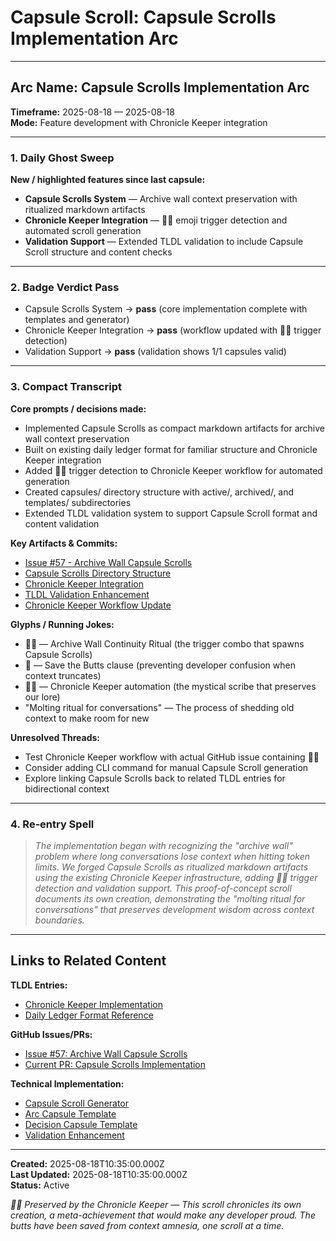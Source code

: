 # Capsule Scroll: Capsule Scrolls Implementation Arc

---

## **Arc Name:** Capsule Scrolls Implementation Arc
**Timeframe:** 2025-08-18 — 2025-08-18  
**Mode:** Feature development with Chronicle Keeper integration

---

### **1. Daily Ghost Sweep**
**New / highlighted features since last capsule:**
- **Capsule Scrolls System** — Archive wall context preservation with ritualized markdown artifacts
- **Chronicle Keeper Integration** — 🧠📜 emoji trigger detection and automated scroll generation  
- **Validation Support** — Extended TLDL validation to include Capsule Scroll structure and content checks

---

### **2. Badge Verdict Pass**  
- Capsule Scrolls System → **pass** (core implementation complete with templates and generator)
- Chronicle Keeper Integration → **pass** (workflow updated with 🧠📜 trigger detection)
- Validation Support → **pass** (validation shows 1/1 capsules valid)

---

### **3. Compact Transcript**
**Core prompts / decisions made:**
- Implemented Capsule Scrolls as compact markdown artifacts for archive wall context preservation
- Built on existing daily ledger format for familiar structure and Chronicle Keeper integration
- Added 🧠📜 trigger detection to Chronicle Keeper workflow for automated generation
- Created capsules/ directory structure with active/, archived/, and templates/ subdirectories
- Extended TLDL validation system to support Capsule Scroll format and content validation

**Key Artifacts & Commits:**
- [Issue #57 - Archive Wall Capsule Scrolls](https://github.com/jmeyer1980/living-dev-agent/issues/57)
- [Capsule Scrolls Directory Structure](../README.md)
- [Chronicle Keeper Integration](../scripts/chronicle-keeper/capsule-scroll-generator.js)
- [TLDL Validation Enhancement](../src/SymbolicLinter/validate_docs.py)
- [Chronicle Keeper Workflow Update](../.github/workflows/chronicle-keeper.yml)

**Glyphs / Running Jokes:**  
- 🧠📜 — Archive Wall Continuity Ritual (the trigger combo that spawns Capsule Scrolls)
- 🍑 — Save the Butts clause (preventing developer confusion when context truncates)
- 🧙‍♂️ — Chronicle Keeper automation (the mystical scribe that preserves our lore)
- "Molting ritual for conversations" — The process of shedding old context to make room for new

**Unresolved Threads:**  
- Test Chronicle Keeper workflow with actual GitHub issue containing 🧠📜
- Consider adding CLI command for manual Capsule Scroll generation
- Explore linking Capsule Scrolls back to related TLDL entries for bidirectional context

---

### **4. Re‑entry Spell**  
> *The implementation began with recognizing the "archive wall" problem where long conversations lose context when hitting token limits. We forged Capsule Scrolls as ritualized markdown artifacts using the existing Chronicle Keeper infrastructure, adding 🧠📜 trigger detection and validation support. This proof-of-concept scroll documents its own creation, demonstrating the "molting ritual for conversations" that preserves development wisdom across context boundaries.*

---

## Links to Related Content

**TLDL Entries:**
- [Chronicle Keeper Implementation](../../TLDL/entries/TLDL-2025-08-07-ChronicleKeeperImplementation.md)
- [Daily Ledger Format Reference](../../docs/daily-ledger/2025-08-18.md)

**GitHub Issues/PRs:**
- [Issue #57: Archive Wall Capsule Scrolls](https://github.com/jmeyer1980/living-dev-agent/issues/57)
- [Current PR: Capsule Scrolls Implementation](#)

**Technical Implementation:**
- [Capsule Scroll Generator](../scripts/chronicle-keeper/capsule-scroll-generator.js)
- [Arc Capsule Template](../templates/arc-capsule.md)
- [Decision Capsule Template](../templates/decision-capsule.md)
- [Validation Enhancement](../src/SymbolicLinter/validate_docs.py)

---

**Created:** 2025-08-18T10:35:00.000Z  
**Last Updated:** 2025-08-18T10:35:00.000Z  
**Status:** Active  

*🧠📜 Preserved by the Chronicle Keeper — This scroll chronicles its own creation, a meta-achievement that would make any developer proud. The butts have been saved from context amnesia, one scroll at a time.*